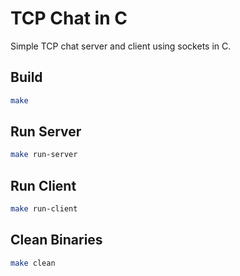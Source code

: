 # TCP Chat in C

Simple TCP chat server and client using sockets in C.

## Build
```bash
make
````

## Run Server

```bash
make run-server
```

## Run Client

```bash
make run-client
```

## Clean Binaries

```bash
make clean
```

